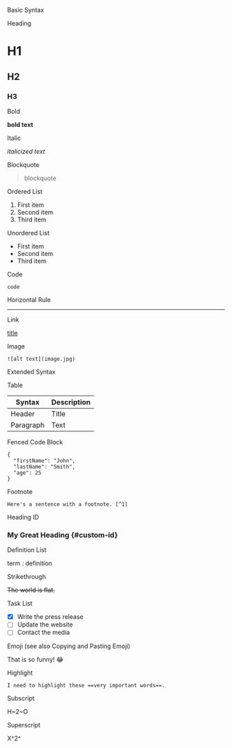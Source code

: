 Basic Syntax

Heading  

# H1
## H2
### H3

Bold 

**bold text**

Italic

*italicized text*

Blockquote 

> blockquote

Ordered List 

1. First item
2. Second item
3. Third item

Unordered List

- First item
- Second item
- Third item

Code

`code`

Horizontal Rule

---

Link

[title](https://www.example.com)

Image

	![alt text](image.jpg)


Extended Syntax

Table

| Syntax | Description |
| ----------- | ----------- |
| Header | Title |
| Paragraph | Text |

Fenced Code Block

```
{
  "firstName": "John",
  "lastName": "Smith",
  "age": 25
}
```

Footnote 

	Here's a sentence with a footnote. [^1]

[^1]: This is the footnote.

Heading ID

### My Great Heading {#custom-id}

Definition List

term
: definition

Strikethrough

~~The world is flat.~~

Task List

- [x] Write the press release
- [ ] Update the website
- [ ] Contact the media

Emoji
(see also Copying and Pasting Emoji)

That is so funny! :joy:

Highlight

	I need to highlight these ==very important words==.

Subscript

H~2~O

Superscript

X^2^
